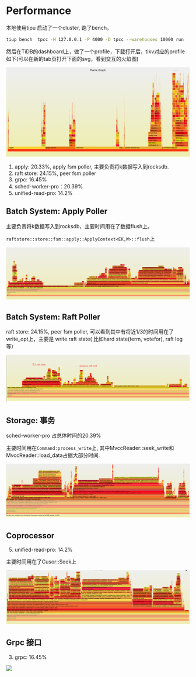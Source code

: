 # Performance

本地使用tipu 启动了一个cluster, 跑了bench。

```bash
tiup bench  tpcc -H 127.0.0.1 -P 4000 -D tpcc --warehouses 10000 run
```

然后在TiDB的dashboard上，做了一个profile，下载打开后，tikv对应的profile如下(可以在新的tab页打开下面的svg，看到交互的火焰图)


![](./dot/profiling_7_11_tikv_127_0_0_1_20160528561294.svg)
1. apply: 20.33%, apply fsm poller, 主要负责将k数据写入到rocksdb.
2. raft store: 24.15%, peer fsm poller
3. grpc: 16.45%
4. sched-worker-pro：20.39%
5. unified-read-pro: 14.2%


## Batch System: Apply Poller

主要负责将k数据写入到rocksdb，主要时间用在了数据flush上。

`raftstore::store::fsm::apply::ApplyContext<EK,W>::flush`上

![](./dot/performance_apply.png)

## Batch System: Raft Poller

raft store: 24.15%, peer fsm poller, 可以看到其中有将近1/3的时间用在了write_opt上，主要是
write raft state( 比如hard state(term, votefor), raft log等）

![](./dot/performance_raftstore.png)

## Storage: 事务

sched-worker-pro 占总体时间的20.39%

主要时间用在`Command:process_write`上, 其中MvccReader::seek_write和MvccReader::load_data占据大部分时间.

![](./dot/performance_sched.png)


## Coprocessor
5. unified-read-pro: 14.2%

主要时间用在了Cusor::Seek上

![](./dot/performance_unified-read-po.png)

## Grpc 接口

3. grpc: 16.45%

![](./dot./dot/performance_grpc.png)
